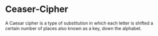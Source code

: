 # Ceaser-Cipher
A Caesar cipher is a type of substitution in which each letter is shifted a certain number of places also known as a key, down the alphabet. 
